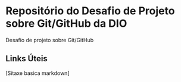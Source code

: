 # Repositório do Desafio de Projeto sobre Git/GitHub da DIO  
Desafio de projeto sobre Git/GitHub

## Links Úteis
[Sitaxe basica markdown]
